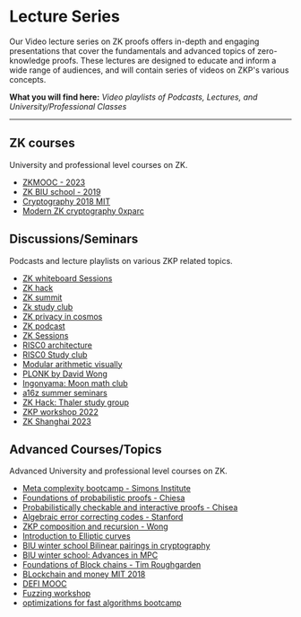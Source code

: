 # Lecture Series

Our Video lecture series on ZK proofs offers in-depth and engaging presentations that cover the fundamentals and advanced topics of zero-knowledge proofs. These lectures are designed to educate and inform a wide range of audiences, and will contain series of videos on ZKP's various concepts.

**What you will find here:** _Video playlists of Podcasts, Lectures, and University/Professional Classes_

---

## ZK courses

University and professional level courses on ZK.

- [ZKMOOC - 2023](https://zk-learning.org/)
- [ZK BIU school - 2019](https://www.youtube.com/playlist?list=PL8Vt-7cSFnw29cLUVqAIuMlg1QJ-szV0K)
- [Cryptography 2018 MIT](https://www.youtube.com/playlist?list=PL6ogFv-ieghe8MOIcpD6UDtdK-UMHG8oH)
- [Modern ZK cryptography 0xparc](https://zkiap.com/#34e5b6cf6e1d4dd3901940d4be2edb0b)

## Discussions/Seminars

Podcasts and lecture playlists on various ZKP related topics.

- [ZK whiteboard Sessions](https://zkhack.dev/whiteboard/)
- [ZK hack](https://www.youtube.com/playlist?list=PLj80z0cJm8QFGB6AsiAG3EB06L7xr5S1c)
- [ZK summit](https://www.youtube.com/playlist?list=PLj80z0cJm8QFnY6VLVa84nr-21DNvjWH7)
- [Zk study club](https://www.youtube.com/playlist?list=PLj80z0cJm8QHm_9BdZ1BqcGbgE-BEn-3Y)
- [ZK privacy in cosmos](https://www.youtube.com/playlist?list=PLj80z0cJm8QG1Eg_1ivekAVhE3529OETv)
- [ZK podcast](https://www.youtube.com/playlist?list=PLj80z0cJm8QEUVSlofe1Zd7wyaoZrixFM)
- [ZK Sessions](https://www.youtube.com/playlist?list=PLj80z0cJm8QEz6BotG4SkGSCupwkPonCZ)
- [RISC0 architecture](https://www.youtube.com/playlist?list=PLcPzhUaCxlCiLk_VjLUNbmfb2mB1Y_N9N)
- [RISC0 Study club](https://www.youtube.com/playlist?list=PLcPzhUaCxlCjdhONxEYZ1dgKjZh3ZvPtl)
- [Modular arithmetic visually](https://www.youtube.com/playlist?list=PLrm9Y---qlNyWBQEKBSrr_Uh16gEWhJzw)
- [PLONK by David Wong](https://www.youtube.com/playlist?list=PLBJMt6zV1c7Gh9Utg-Vng2V6EYVidTFCC)
- [Ingonyama: Moon math club](https://youtube.com/playlist?list=PLormosL00ryKvlKvMgezcSBtANAhqkm44)
- [a16z summer seminars](https://www.youtube.com/playlist?list=PLjQ9HCQMu_8yPGgfvsscHgt1w1KJkx8BN)
- [ZK Hack: Thaler study group](https://www.youtube.com/playlist?list=PLj80z0cJm8QEmZkGgSOLpr_8B08SCWVQ7)
- [ZKP workshop 2022](https://www.youtube.com/playlist?list=PLS01nW3Rtgor2MjOJBJexhQ6ZKWs6uQw8)
- [ZK Shanghai 2023](https://zkshanghai.xyz/)

## Advanced Courses/Topics

Advanced University and professional level courses on ZK.

- [Meta complexity bootcamp - Simons Institute](https://www.youtube.com/playlist?list=PLgKuh-lKre1398d4m9iBaXf8fy5Cn5hl0)
- [Foundations of probabilistic proofs - Chiesa](https://www.youtube.com/playlist?list=PLGkwtcB-DfpzST-medFVvrKhinZisfluC)
- [Probabilistically checkable and interactive proofs - Chisea](https://www.youtube.com/playlist?list=PLkFD6_40KJIyWWtxCPBHwGsrutjvwM5_U)
- [Algebraic error correcting codes - Stanford](https://web.stanford.edu/~marykw/classes/CS250_W18/index.html)
- [ZKP composition and recursion - Wong](https://youtube.com/playlist?list=PLBJMt6zV1c7GeKkR2SUhzx9KSJ9TsEx6n)
- [Introduction to Elliptic curves](https://www.youtube.com/playlist?list=PLYpVTXjEi1oe1OeAllJpNhFoI4B7Ws8Yl)
- [BIU winter school Bilinear pairings in cryptography](https://www.youtube.com/playlist?list=PL8Vt-7cSFnw2V2Wpf4MpwtSJvLvZo1ADB)
- [BIU winter school: Advances in MPC](https://www.youtube.com/playlist?list=PL8Vt-7cSFnw00U0jMSgAZJrpIKG-m_0gH)
- [Foundations of Block chains - Tim Roughgarden](https://www.youtube.com/playlist?list=PLEGCF-WLh2RLOHv_xUGLqRts_9JxrckiA)
- [BLockchain and money MIT 2018](https://www.youtube.com/playlist?list=PLUl4u3cNGP63UUkfL0onkxF6MYgVa04Fn)
- [DEFI MOOC](https://www.youtube.com/playlist?list=PLS01nW3RtgopJOtsMVOK3N7n7qyNMPbJ_)
- [Fuzzing workshop](https://www.youtube.com/playlist?list=PLciHOL_J7Iwqdja9UH4ZzE8dP1IxtsBXI)
- [optimizations for fast algorithms bootcamp](https://simons.berkeley.edu/workshops/data-structures-optimization-fast-algorithms-boot-camp/videos#simons-tabs)

